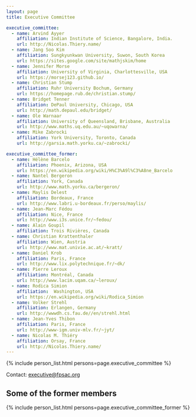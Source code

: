 ```yaml
---
layout: page
title: Executive Committee

executive_committee:
  - name: Arvind Ayyer
    affiliation: Indian Institute of Science, Bangalore, India. 
    url: http://Nicolas.Thiery.name/
  - name: Jang Soo Kim
    affiliation: Sungkyunkwan University, Suwon, South Korea
    url: https://sites.google.com/site/mathjskim/home
  - name: Jennifer Morse
    affiliation: University of Virginia, Charlottesville, USA
    url: https://morsej123.github.io/
  - name: Christian Stump
    affiliation: Ruhr University Bochum, Germany
    url: https://homepage.rub.de/christian.stump/
  - name: Bridget Tenner
    affiliation: DePaul University, Chicago, USA
    url: http://math.depaul.edu/bridget/
  - name: Ole Warnaar
    affiliation: University of Queensland, Brisbane, Australia
    url: http://www.maths.uq.edu.au/~uqowarna/
  - name: Mike Zabrocki
    affiliation: York University, Toronto, Canada
    url: http://garsia.math.yorku.ca/~zabrocki/

executive_committee_former:
  - name: Hélène Barcelo
    affiliation: Phoenix, Arizona, USA
    url: https://en.wikipedia.org/wiki/H%C3%A9l%C3%A8ne_Barcelo
  - name: Nantel Bergeron
    affiliation: York, Canada
    url: http://www.math.yorku.ca/bergeron/
  - name: Maylis Delest
    affiliation: Bordeaux, France
    url: http://www.labri.u-bordeaux.fr/perso/maylis/
  - name: Jean-Marc Fédou
    affiliation: Nice, France
    url: http://www.i3s.unice.fr/~fedou/
  - name: Alain Goupil
    affiliation: Trois Rivières, Canada
  - name: Christian Krattenthaler
    affiliation: Wien, Austria
    url: http://www.mat.univie.ac.at/~kratt/
  - name: Daniel Krob
    affiliation: Paris, France
    url: http://www.lix.polytechnique.fr/~dk/
  - name: Pierre Leroux
    affiliation: Montréal, Canada
    url: http://www.lacim.uqam.ca/~leroux/
  - name: Rodica Simion
    affiliation:  Washington, USA
    url: https://en.wikipedia.org/wiki/Rodica_Simion
  - name: Volker Strehl
    affiliation: Erlangen, Germany
    url: http://wwwdh.cs.fau.de//en/strehl.html
  - name: Jean-Yves Thibon
    affiliation: Paris, France
    url: http://www-igm.univ-mlv.fr/~jyt/
  - name: Nicolas M. Thiéry
    affiliation: Orsay, France
    url: http://Nicolas.Thiery.name/
---
```


{% include person_list.html persons=page.executive_committee %}

Contact: executive@fpsac.org

## Some of the former members

{% include person_list.html persons=page.executive_committee_former %}
